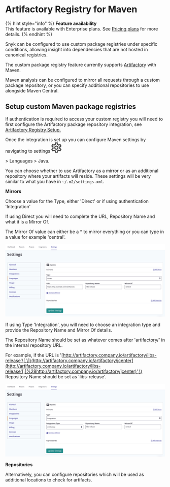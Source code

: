 # Artifactory Registry for Maven

{% hint style="info" %}
**Feature availability**  
This feature is available with Enterprise plans. See [Pricing plans](https://snyk.io/plans/) for more details.
{% endhint %}

Snyk can be configured to use custom package registries under specific conditions, allowing insight into dependencies that are not hosted in canonical registries.

The custom package registry feature currently supports [Artifactory](https://support.snyk.io/hc/en-us/articles/360013805638) with Maven.

Maven analysis can be configured to mirror all requests through a custom package repository, or you can specify additional repositories to use alongside Maven Central.

## **Setup custom Maven package registries**

If authentication is required to access your custom registry you will need to first configure the Artifactory package repository integration, see [Artifactory Registry Setup.](https://support.snyk.io/hc/en-us/articles/360013805638)

Once the integration is set up you can configure Maven settings by navigating to settings ![cog\_icon.png](../../.gitbook/assets/cog_icon.png)

 &gt; Languages &gt; Java.

You can choose whether to use Artifactory as a mirror or as an additional repository where your artifacts will reside. These settings will be very similar to what you have in `~/.m2/settings.xml`.

**Mirrors**

Choose a value for the Type, either 'Direct' or if using authentication 'Integration'

If using Direct you will need to complete the URL, Repository Name and what it is a Mirror Of.

The Mirror Of value can either be a \* to mirror everything or you can type in a value for example 'central'.

![](../../.gitbook/assets/uuid-fd027725-33b3-7f12-a921-d7fba9cedad8-en.png)


If using Type 'Integration', you will need to choose an integration type and provide the Repository Name and Mirror Of details.

The Repository Name should be set as whatever comes after 'artifactory/' in the internal repository URL.

For example, if the URL is '[http://artifactory.company.io/artifactory/libs-release'\[,\]\(http://artifactory.company.io/artifactory/jcenter](http://artifactory.company.io/artifactory/libs-release'[,]%28http://artifactory.company.io/artifactory/jcenter)',\) Repository Name should be set as 'libs-release'.

![](../../.gitbook/assets/uuid-293cfd2b-2cd5-b8a3-0671-bf6d2798a3bc-en.png)


**Repositories**

Alternatively, you can configure repositories which will be used as additional locations to check for artifacts.

